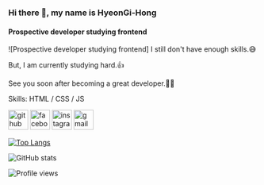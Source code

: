 ### Hi there 👋, my name is HyeonGi-Hong
#### Prospective developer studying frontend
![Prospective developer studying frontend]
I still don't have enough skills.😅

But, I am currently studying hard.👍

See you soon after becoming a great developer.👏👏

Skills: HTML / CSS / JS

[<img src='https://cdn.jsdelivr.net/npm/simple-icons@3.0.1/icons/github.svg' alt='github' height='40'>](https://github.com/HyeonGi-Hong)  [<img src='https://cdn.jsdelivr.net/npm/simple-icons@3.0.1/icons/facebook.svg' alt='facebook' height='40'>](https://www.facebook.com/홍현기)  [<img src='https://cdn.jsdelivr.net/npm/simple-icons@3.0.1/icons/instagram.svg' alt='instagram' height='40'>](https://www.instagram.com/hyeongi509/)  [<img src='https://cdn.jsdelivr.net/npm/simple-icons@3.0.1/icons/gmail.svg' alt='gmail' height='40'>](puhahaha509@gmail.com)  

[![Top Langs](https://github-readme-stats.vercel.app/api/top-langs/?username=HyeonGi-Hong)](https://github.com/anuraghazra/github-readme-stats)

![GitHub stats](https://github-readme-stats.vercel.app/api?username=HyeonGi-Hong&show_icons=true&count_private=true)  

![Profile views](https://gpvc.arturio.dev/HyeonGi-Hong)  
